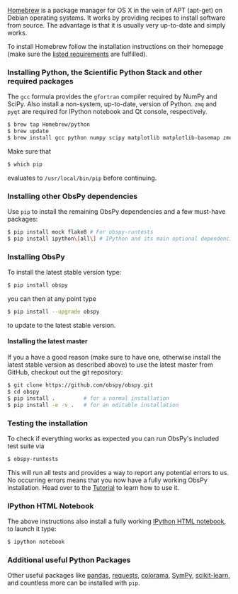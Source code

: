 [Homebrew](http://brew.sh/) is a package manager for OS X in the vein of APT (apt-get) on Debian operating systems. It works by providing recipes to install software from source. The advantage is that it is usually very up-to-date and simply works.

To install Homebrew follow the installation instructions on their homepage (make sure the [listed requirements](https://github.com/Homebrew/homebrew/wiki/Installation#requirements) are fulfilled).

### Installing Python, the Scientific Python Stack and other required packages

The `gcc` formula provides the `gfortran` compiler required by NumPy and SciPy. Also install a non-system, up-to-date, version of Python. `zmq` and `pyqt` are required for IPython notebook and Qt console, respectively.

```bash
$ brew tap Homebrew/python
$ brew update
$ brew install gcc python numpy scipy matplotlib matplotlib-basemap zmq pyqt
```

Make sure that

```bash
$ which pip
```

evaluates to `/usr/local/bin/pip` before continuing. 

### Installing other ObsPy dependencies

Use `pip` to install the remaining ObsPy dependencies and a few must-have packages:

```bash
$ pip install mock flake8 # For obspy-runtests
$ pip install ipython\[all\] # IPython and its main optional dependencies
```

### Installing ObsPy

To install the latest stable version type:

```bash
$ pip install obspy
```

you can then at any point type

```bash
$ pip install --upgrade obspy
```

to update to the latest stable version.

#### Installing the latest master

If you a have a good reason (make sure to have one, otherwise install the latest stable version as described above) to use the latest master from GitHub, checkout out the git repository:

```bash
$ git clone https://github.com/obspy/obspy.git
$ cd obspy
$ pip install .         # for a normal installation
$ pip install -e -v .   # for an editable installation
```

### Testing the installation

To check if everything works as expected you can run ObsPy's included test suite via

```bash
$ obspy-runtests
```

This will run all tests and provides a way to report any potential errors to us. No occurring errors means that you now have a fully working ObsPy installation. Head over to the [Tutorial](http://docs.obspy.org/tutorial/) to learn how to use it.

### IPython HTML Notebook

The above instructions also install a fully working [IPython HTML notebook](http://ipython.org/notebook.html), to launch it type:

```bash
$ ipython notebook 
```

### Additional useful Python Packages

Other useful packages like [pandas](http://pandas.pydata.org/), [requests](http://docs.python-requests.org/en/latest/), [colorama](https://pypi.python.org/pypi/colorama), [SymPy](http://sympy.org/), [scikit-learn](http://scikit-learn.org/), and countless more can be installed with `pip`.